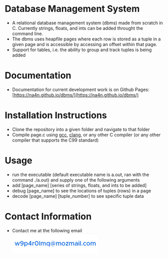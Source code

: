 # Database Management System
- A relational database management system (dbms) made from scratch in C. Currently strings, floats, and ints can be added throught the command line.
- The dbms uses heapfile pages where each row is stored as a tuple in a given page and is accessible by accessing an offset within that page.
- Support for tables, i.e. the ability to group and track tuples is being added

# Documentation
- Documentation for current development work is on Github Pages: [https://na4n.github.io/dbms/](https://na4n.github.io/dbms/)

# Installation Instructions
- Clone the repository into a given folder and navigate to that folder
- Compile page.c using [gcc](https://gcc.gnu.org/), [clang](https://clang.llvm.org/), or any other C compiler (or any other compiler that supports the C99 standard)

# Usage
- run the executable (default executable name is a.out, ran with the command ./a.out) and supply one of the following arguments
- add \[page_name\] \[series of strings, floats, and ints to be added\]
- debug \[page_name\] to see the locations of tuples (rows) in a page
- decode \[page_name\] \[tuple_number\] to see specific tuple data

# Contact Information
- Contact me at the following email
![Firefox Relay Alias](/assets/email.png "No spam please")
